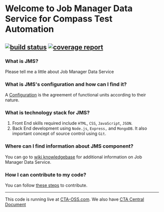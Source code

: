 # Welcome to Job Manager Data Service for Compass Test Automation
[![build status](https://git.sami.int.thomsonreuters.com/compass/cta-app-jobmanagerdataservice/badges/master/build.svg)](https://git.sami.int.thomsonreuters.com/compass/cta-app-jobmanagerdataservice/commits/master) [![coverage report](https://git.sami.int.thomsonreuters.com/compass/cta-app-jobmanagerdataservice/badges/master/coverage.svg)](https://git.sami.int.thomsonreuters.com/compass/cta-app-jobmanagerdataservice/commits/master)
------


### What is JMS?
Please tell me a little about Job Manager Data Service


### What is JMS's configuration and how can I find it?
A [Configuration](https://git.sami.int.thomsonreuters.com/compass/cta-app-jobmanagerdataservice/wikis/configuration) is the agreement of functional units according to their nature.


### What is technology stack for JMS?
 1. Front End skills required include `HTML`, `CSS`, `JavaScript`, `JSON`. 
 2. Back End development using `Node.js`, `Express,` and `MongoDB`. It also important concept of source control using `Git`.
  

### Where can I find information about JMS component?
You can go to [wiki knowledgebase](https://git.sami.int.thomsonreuters.com/compass/cta-app-jobmanagerdataservice/wikis/home) for additional information on Job Manager Data Service.


### How I can contribute to my code?
You can follow [these steps](https://git.sami.int.thomsonreuters.com/compass/cta/blob/master/contributing.md) to contribute.




------

This code is running live at [CTA-OSS.com](https://www.). We also have [CTA Central Document](https://git.sami.int.thomsonreuters.com/compass/cta) 

